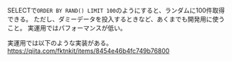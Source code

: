 SELECTで`ORDER BY RAND() LIMIT 100`のようにすると、ランダムに100件取得できる。
ただし、ダミーデータを投入するときなど、あくまでも開発用に使うこと。
実運用ではパフォーマンスが低い。

実運用では以下のような実装がある。
https://qiita.com/fktnkit/items/8454e46b4fc749b76800
